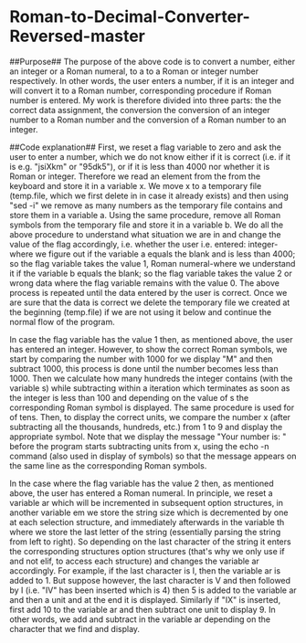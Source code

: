 # Roman-to-Decimal-Converter-Reversed-master



##Purpose##
The purpose of the above code is to convert a number, either an integer or a Roman numeral, to a
to a Roman or integer number respectively. In other words, the user enters a number,
if it is an integer and will convert it to a Roman number, corresponding procedure if
Roman number is entered. My work is therefore divided into three parts: the
the correct data assignment, the conversion
the conversion of an integer number to a Roman number and the conversion of a Roman number
to an integer.




##Code explanation##
First, we reset a flag variable to zero and ask the user to enter
a number, which we do not know either if it is correct (i.e. if it is e.g. "jsiXkm" or "95dk5"), or if it is less than 4000
nor whether it is Roman or integer. Therefore we read an element from the
from the keyboard and store it in a variable x. We move x to a temporary file (temp.file, which we first delete in
in case it already exists) and then using "sed -i" 
we remove as many numbers as the temporary file contains and
store them in a variable a.
Using the same procedure, remove all Roman symbols from the temporary file
and store it in a variable b. We do all the above procedure to
understand what situation we are in and change the value of the flag accordingly, i.e. whether the user i.e.
entered: integer-where we figure out if the variable a equals the blank and is
less than 4000; so the flag variable takes the value 1, Roman numeral-where
we understand it if the variable b equals the blank; so the flag variable takes the value 2 or wrong data where
the flag variable
remains with the value 0. The above process is repeated until the data
entered by the user is correct. Once we are sure that the data
is correct we delete the temporary file we created at the beginning (temp.file) if we are not using it
below and continue the normal flow of the program.


In case the flag variable has the value 1 then, as
mentioned above, the user has entered an integer. However, to show
the correct Roman symbols, we start by comparing the number with 1000 for
we display "M"
and then subtract 1000, this process is done until the
number becomes less than 1000. Then we calculate how many
hundreds the integer contains (with the variable s) while subtracting within a
iteration which terminates as soon as the integer is less than 100 and
depending on the value of s
the corresponding Roman symbol is displayed. The same procedure is used for
of tens. Then, to display the correct units, we compare the
number x
(after subtracting all the thousands, hundreds, etc.) from 1 to
9 and display the appropriate symbol. Note that we display the message
"Your number
is: " before the program starts subtracting units from x, using the echo -n command (also used in
display of symbols) so that the message appears on the same line as the
corresponding Roman symbols.


In the case where the flag variable has the value 2 then, as
mentioned above, the user has entered a Roman numeral. In principle,
we reset a variable ar
which will be incremented in subsequent option structures, in another variable em we store the string size which is decremented by one at each
selection structure, and immediately afterwards in the variable th where we store the last letter of the string (essentially parsing the string from left to right).
So depending on the last character of the string it enters the corresponding structures
option structures (that's why we only use if and not elif, to access each structure)
and changes the variable ar
accordingly. For example, if the last character is I, then the variable ar is added to 1. But suppose
however, the last character is V and then followed by I (i.e. "IV" has been inserted which is 4) then 5 is added to the variable ar and then a
unit and at the end it is displayed. Similarly if "IX" is inserted, first add 10 to the variable ar and then subtract one unit to
display 9. In other words, we add and subtract in the variable ar depending on the character that
we find and display.
